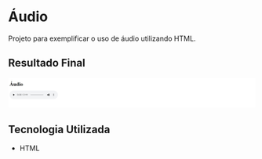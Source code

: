 # Áudio
Projeto para exemplificar o uso de áudio utilizando HTML.

## Resultado Final

[<img src="./resultado.jpg" alt="audio usando HTML">](https://priscila199.github.io/audio/)

## Tecnologia Utilizada
- HTML